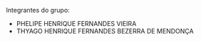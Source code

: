 Integrantes do grupo:
* PHELIPE HENRIQUE FERNANDES VIEIRA
* THYAGO HENRIQUE FERNANDES BEZERRA DE MENDONÇA

